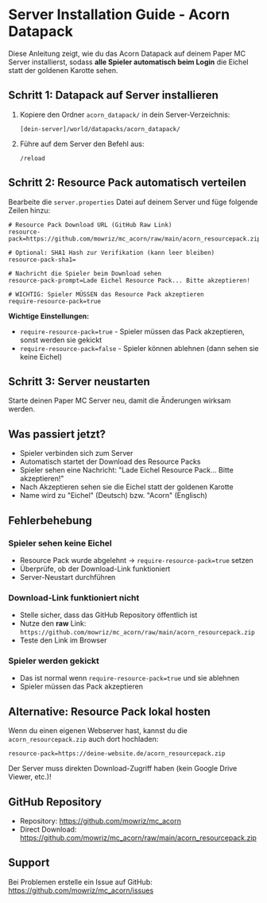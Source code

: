 # Server Installation Guide - Acorn Datapack

Diese Anleitung zeigt, wie du das Acorn Datapack auf deinem Paper MC Server installierst, sodass **alle Spieler automatisch beim Login** die Eichel statt der goldenen Karotte sehen.

## Schritt 1: Datapack auf Server installieren

1. Kopiere den Ordner `acorn_datapack/` in dein Server-Verzeichnis:
   ```
   [dein-server]/world/datapacks/acorn_datapack/
   ```

2. Führe auf dem Server den Befehl aus:
   ```
   /reload
   ```

## Schritt 2: Resource Pack automatisch verteilen

Bearbeite die `server.properties` Datei auf deinem Server und füge folgende Zeilen hinzu:

```properties
# Resource Pack Download URL (GitHub Raw Link)
resource-pack=https://github.com/mowriz/mc_acorn/raw/main/acorn_resourcepack.zip

# Optional: SHA1 Hash zur Verifikation (kann leer bleiben)
resource-pack-sha1=

# Nachricht die Spieler beim Download sehen
resource-pack-prompt=Lade Eichel Resource Pack... Bitte akzeptieren!

# WICHTIG: Spieler MÜSSEN das Resource Pack akzeptieren
require-resource-pack=true
```

**Wichtige Einstellungen:**

- `require-resource-pack=true` - Spieler müssen das Pack akzeptieren, sonst werden sie gekickt
- `require-resource-pack=false` - Spieler können ablehnen (dann sehen sie keine Eichel)

## Schritt 3: Server neustarten

Starte deinen Paper MC Server neu, damit die Änderungen wirksam werden.

## Was passiert jetzt?

- Spieler verbinden sich zum Server
- Automatisch startet der Download des Resource Packs
- Spieler sehen eine Nachricht: "Lade Eichel Resource Pack... Bitte akzeptieren!"
- Nach Akzeptieren sehen sie die Eichel statt der goldenen Karotte
- Name wird zu "Eichel" (Deutsch) bzw. "Acorn" (Englisch)

## Fehlerbehebung

### Spieler sehen keine Eichel
- Resource Pack wurde abgelehnt → `require-resource-pack=true` setzen
- Überprüfe, ob der Download-Link funktioniert
- Server-Neustart durchführen

### Download-Link funktioniert nicht
- Stelle sicher, dass das GitHub Repository öffentlich ist
- Nutze den **raw** Link: `https://github.com/mowriz/mc_acorn/raw/main/acorn_resourcepack.zip`
- Teste den Link im Browser

### Spieler werden gekickt
- Das ist normal wenn `require-resource-pack=true` und sie ablehnen
- Spieler müssen das Pack akzeptieren

## Alternative: Resource Pack lokal hosten

Wenn du einen eigenen Webserver hast, kannst du die `acorn_resourcepack.zip` auch dort hochladen:

```properties
resource-pack=https://deine-website.de/acorn_resourcepack.zip
```

Der Server muss direkten Download-Zugriff haben (kein Google Drive Viewer, etc.)!

## GitHub Repository

- Repository: https://github.com/mowriz/mc_acorn
- Direct Download: https://github.com/mowriz/mc_acorn/raw/main/acorn_resourcepack.zip

## Support

Bei Problemen erstelle ein Issue auf GitHub: https://github.com/mowriz/mc_acorn/issues
